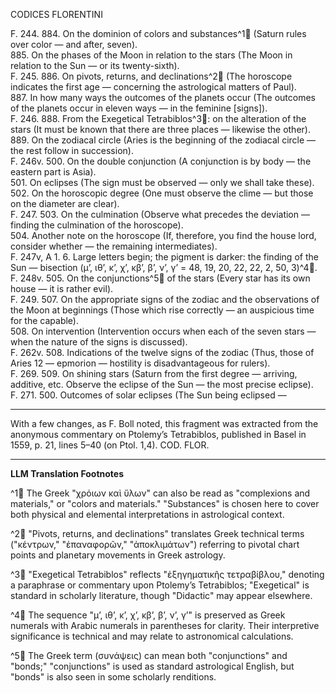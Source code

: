 CODICES FLORENTINI

F. 244. 884. On the dominion of colors and substances^1🤖 (Saturn rules over color — and after, seven).  
885. On the phases of the Moon in relation to the stars (The Moon in relation to the Sun — or its twenty-sixth).  
F. 245. 886. On pivots, returns, and declinations^2🤖 (The horoscope indicates the first age — concerning the astrological matters of Paul).  
887. In how many ways the outcomes of the planets occur (The outcomes of the planets occur in eleven ways — in the feminine [signs]).  
F. 246. 888. From the Exegetical Tetrabiblos^3🤖: on the alteration of the stars (It must be known that there are three places — likewise the other).  
889. On the zodiacal circle (Aries is the beginning of the zodiacal circle — the rest follow in succession).  
F. 246v. 500. On the double conjunction (A conjunction is by body — the eastern part is Asia).  
501. On eclipses (The sign must be observed — only we shall take these).  
502. On the horoscopic degree (One must observe the clime — but those on the diameter are clear).  
F. 247. 503. On the culmination (Observe what precedes the deviation — finding the culmination of the horoscope).  
504. Another note on the horoscope (If, therefore, you find the house lord, consider whether — the remaining intermediates).  
F. 247v, A 1. 6. Large letters begin; the pigment is darker: the finding of the Sun — bisection (μʼ, ιθʼ, κʼ, χʼ, κβʼ, βʼ, νʼ, γʼ = 48, 19, 20, 22, 22, 2, 50, 3)^4🤖.  
F. 248v. 505. On the conjunctions^5🤖 of the stars (Every star has its own house — it is rather evil).  
F. 249. 507. On the appropriate signs of the zodiac and the observations of the Moon at beginnings (Those which rise correctly — an auspicious time for the capable).  
508. On intervention (Intervention occurs when each of the seven stars — when the nature of the signs is discussed).  
F. 262v. 508. Indications of the twelve signs of the zodiac (Thus, those of Aries 12 — epmorion — hostility is disadvantageous for rulers).  
F. 269. 509. On shining stars (Saturn from the first degree — arriving, additive, etc. Observe the eclipse of the Sun — the most precise eclipse).  
F. 271. 500. Outcomes of solar eclipses (The Sun being eclipsed —

---
With a few changes, as F. Boll noted, this fragment was extracted from the anonymous commentary on Ptolemy’s Tetrabiblos, published in Basel in 1559, p. 21, lines 5–40 (on Ptol. 1,4). COD. FLOR.

---

**LLM Translation Footnotes**

^1🤖 The Greek "χρόιων καὶ ὕλων" can also be read as "complexions and materials," or "colors and materials." "Substances" is chosen here to cover both physical and elemental interpretations in astrological context.

^2🤖 "Pivots, returns, and declinations" translates Greek technical terms ("κέντρων," "ἐπαναφορῶν," "ἀποκλιμάτων") referring to pivotal chart points and planetary movements in Greek astrology.

^3🤖 "Exegetical Tetrabiblos" reflects "ἐξηγηματικῆς τετραβίβλου," denoting a paraphrase or commentary upon Ptolemy’s Tetrabiblos; "Exegetical" is standard in scholarly literature, though "Didactic" may appear elsewhere.

^4🤖 The sequence "μʼ, ιθʼ, κʼ, χʼ, κβʼ, βʼ, νʼ, γʼ" is preserved as Greek numerals with Arabic numerals in parentheses for clarity. Their interpretive significance is technical and may relate to astronomical calculations.

^5🤖 The Greek term (συνάψεις) can mean both "conjunctions" and "bonds;" "conjunctions" is used as standard astrological English, but "bonds" is also seen in some scholarly renditions.